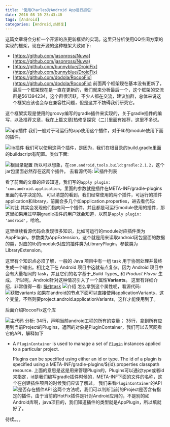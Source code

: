 ```yaml
---
title: '使用Charles对Android App进行抓包'
date: 2016-08-10 23:43:40
tags: [Android]
categories: [Android,热修复]
---
```


这篇文章将会分析一个开源的热更新框架的实现。这里只分析使用QQ空间方案的实现的框架，现在开源的这种框架大致如下:
*   [https://github.com/jasonross/Nuwa](https://github.com/jasonross/Nuwa)
*   [https://github.com/bunnyblue/DroidFix](https://github.com/bunnyblue/DroidFix)
*   [https://github.com/dodola/RocooFix](https://github.com/dodola/RocooFix)
前面两个框架现在基本没有更新了，最后一个框架现在是一直在更新的，我们就来分析最后一个，这个框架的交流群是561394234，这个群很活跃，不少人都在交流，建议加群，总体来说这个框架应该也会存在兼容性问题，但是这并不妨碍我们研究它。

这个框架实现是使用的groovy编写的gradle插件来实现的，关于gradle插件的编写，以及推荐文章，我在上篇文章[热修复探究（二）]里面有推荐，这里不多说。

![app插件](http://img.blog.csdn.net/20160810004012134)
我们一般对于可运行的app使用这个插件，对于lib的module使用下面的插件。

![lib插件](http://img.blog.csdn.net/20160810004056510)
我们可以使用这两个插件，是因为，我们在根目录的build.gradle里面的buildscript有配置。类似下面:

![根目录配置](http://img.blog.csdn.net/20160810004126099)
所以可以想象，在`com.android.tools.build:gradle:2.1.2`，这个jar包里面必然存在这两个插件。
去看源代码:
![插件列表](http://img.blog.csdn.net/20160810004225011)

看了前面的文章的应该知道，我们写的`apply plugin: 'com.android.application`，里面的参数就是插件在META-INF/gradle-plugins里面的名字决定的。
可以清楚的看到，我们经常使用的两个插件，可运行的插件application和library，前面会多几个如application.properties，进去看代码:
![对比](http://img.blog.csdn.net/20160810004309043)
其实会发现他们指向同一个插件，并且都是可运行module使用的插件，那这里如果用过早期gradle插件的用户就会知道，以前是`apply plugin: 'android'`，哈哈。

这里继续看源代码会发现很多知识，比如可运行的module对应插件类为AppPlugin，参数类为AppExtension，这个就是用来读取android闭包里面的数据的类，对应的lib的module对应的插件类为LibraryPlugin，参数类为LibraryExtension。

这里有个知识点必须了解，一般的 Java 项目中有一组 task 用于协同处理并最终生成一个输出。相比之下在 Android 项目中这就有点复杂。因为 Android 项目中会有大量相同的 task，并且它们的名字基于_Build Types_ 和 _Product Flavor_ 生成。
所以呢，Android针对这种情况引入了一个属性**Variants**。
这里有详细介绍，非常值得一看:
[操作task](https://chaosleong.gitbooks.io/gradle-for-android/content/advanced_build_customization/manipulating_tasks.html)
![介绍](http://img.blog.csdn.net/20160810004651642)
怎么拿到这个属性呢，看源代码:
![获取variants](http://img.blog.csdn.net/20160810004736206)
如果在android的节点下面可以直接使用applicationVariants，这个变量，不然则要project.android.applicationVariants，这样才能使用到了。

后面介绍RocooFix这个库

![主代码](http://img.blog.csdn.net/20160810004827039)
分析:
34行，声明当前android工程的所有的变量；
35行，拿到所有应用到当前Project的Plugins，返回的对象是PluginContainer，我们可以去官网看它的API，解释如下
*   A `PluginContainer` is used to manage a set of [`Plugin`](https://docs.gradle.org/current/javadoc/org/gradle/api/Plugin.html "interface in org.gradle.api") instances applied to a particular project.

    Plugins can be specified using either an id or type. The id of a plugin is specified using a META-INF/gradle-plugins/${id}.properties classpath resource.
上面的意思是这是用来管理Plugin的，Plugins可以通过type或者id来指定，id是我们编写gradle插件时候的，META-INF下面的文件的名称，这个在创建插件项目的时候我们应该了解过。
我们来看`PluginContainer`的API
![是否存在插件API](http://img.blog.csdn.net/20160810004910383)
这两个方法呢，我们可以判断当前的Project是否含有指定的插件，由于当前的HotFix插件是针对Android应用的，不是别的如Android库啊，java项目的，我们知道插件的类型就是AppPlugin，所以填就好了。

待续。。。